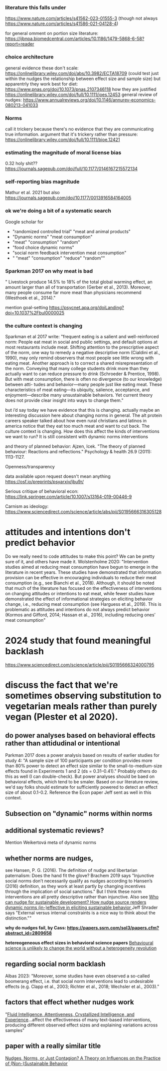### literature this falls under
https://www.nature.com/articles/s41562-023-01555-3
(though not always https://www.nature.com/articles/s41586-021-04128-4)

for general omment on portion size literature: https://ijbnpa.biomedcentral.com/articles/10.1186/1479-5868-6-58?report=reader

### choice architecture 
general evidence these don't scale: https://onlinelibrary.wiley.com/doi/abs/10.3982/ECTA18709 (could test just within the nudges the relationship between effect size and sample size)
but apparentrly they work best for diet: https://www.pnas.org/doi/10.1073/pnas.2107346118
how they are justified https://onlinelibrary.wiley.com/doi/full/10.1111/joes.12453
general review of nudges: https://www.annualreviews.org/doi/10.1146/annurev-economics-080213-041033
### Norms

call it trickery because there's no evidence that they are communicating true information. argument that it's trickery rather than pressure: https://onlinelibrary.wiley.com/doi/full/10.1111/bioe.12421

### estimating the magnitude of moral license bias
0.32 holy shit?? https://journals.sagepub.com/doi/full/10.1177/0146167215572134
### self-reporting bias magnitude
Mathur et al. 2021 but also https://journals.sagepub.com/doi/10.1177/0013916584164005
### ok we're doing a bit of a systematic search
Google scholar for 
* "randomized controlled trial" "meat and animal products"
* "Dynamic norms" "meat consumption"
*  "meat" "consumption" "random"
* "food choice dynamic norms"
* "social norm feedback intervention meat consumption"
* " "meat" "consumption" "reduce" "random""
### Sparkman 2017 on why meat is bad


" Livestock produce 14.5% to 18% of the total global warming effect, an amount larger than all of transportation (Gerber et al., 2013). Moreover, many people consume far more meat than physicians recommend (Westhoek et al., 2014)."

mention goal-setting https://psycnet.apa.org/doiLanding?doi=10.1037%2Fbul0000025

### the culture context is changing
Sparkman et al 2017 write: "frequent eating is a salient and well-reinforced norm: People eat meat in social and public settings, and default options at most restaurants include meat. Shifting attention to the prescriptive aspect of the norm, one way to remedy a negative descriptive norm (Cialdini et al., 1990), may only remind observers that most people see little wrong with eating meat. Another approach is to correct a shared misrepresentation of the norm. Conveying that many college students drink more than they actually want to can reduce pressure to drink (Schroeder & Prentice, 1998). But with meat consumption, there is often no divergence (to our knowledge) between atti- tudes and behavior—many people just like eating meat. These characteristics of meat eating—its ubiquity, salience, acceptance, and enjoyment—describe many unsustainable behaviors. Yet current theory does not provide clear insight into ways to change them."

but i’d say today we have evidence that this is changing. actually maybe an interesting discussion here about changing norms in general. The alt protein careers speaker talked about how even rural christians and latinos in america notice that they eat too much meat and want to cut back. The culture context is changing. How does this affect the kinds of interventions we want to run? It is still consistent with dynamic norms interventions


and theory of planned behavior: Ajzen, Icek. "The theory of planned behaviour: Reactions and reflections." Psychology & health 26.9 (2011): 1113-1127.

Openness/transparency

data available upon request doesn't mean anything https://osf.io/preprints/psyarxiv/jbu9r/

Serious critique of behavioral econ: https://link.springer.com/article/10.1007/s13164-019-00446-9

Carnism as ideology: https://www.sciencedirect.com/science/article/abs/pii/S0195666316305128

# attitudes and intentions don't predict behavior

Do we really need to code attitudes to make this point? We can be pretty sure of it, and others have made it. Wolstenholme	2020: "Intervention studies aimed at reducing meat consumption have begun to emerge in the literature in recent years. These studies have demonstrated that information provision can be effective in encouraging individuals to reduce their meat consumption (e.g., see Bianchi et al., 2018). Although, it should be noted that much of the literature has focused on the effectiveness of interventions on changing attitudes or intentions to eat meat, while fewer studies have demonstrated the effect of informational strategies on eliciting behavior change, i.e., reducing meat consumption (see Harguess et al., 2019). This is problematic as attitudes and intentions do not always predict behavior (Kormos and Gifford, 2014; Hassan et al., 2016), including reducing ones’ meat consumption"

# 2024 study that found meaningful backlash
https://www.sciencedirect.com/science/article/pii/S0195666324000795

# discuss the fact that we're sometimes observing substitution to vegetarian meals rather than purely vegan (PIester et al 2020).

## do power analyses based on behavioral effects rather than attidudinal or intentional

Parkman 2017 does a power analysis based on results of earlier studies for study 4: 
"A sample size of 100 participants per condition provides more than 80% power to detect an effect size similar to the small-to-medium-size effects found in Experiments 1 and 2 (ds = 0.31–0.41)." Probably others do this as well (I can double-check). But power analyses should be baed on behavioral effects, which tend to be smaler. Based on our literature review, we'd say folks should estimate for sufficiently powered to detect an effect size of about 0.1-0.2. Reference the Econ paper Jeff sent as well in this context.

## Subsection on "dynamic" norms within norms

## additional systematic reviews?
Mention Weikertová meta of dynamic norms

## whether norms are nudges, 
see Hansen, P. G. (2016). The definition of nudge and libertarian paternalism: Does the hand fit the glove? Brachem 2019 says "Injunctive social norms don’t necessarily qualify as nudges according to Hansen’s (2016) definition, as they work at least partly by changing incentives through the implication of social sanctions." But I think these norm interventions are all pretty descriptive rather than injunctive. Also see [Who can nudge for sustainable development? How nudge source renders dynamic norms (in-)effective in eliciting sustainable behavior
](10.1016/j.jclepro.2022.133246)
Jeff Shrader says "External versus internal constraints is a nice way to think about the distinction.""


**why do nudges fail, by Cass: https://papers.ssrn.com/sol3/papers.cfm?abstract_id=2809658**

**hetereogeneous effect sizes in behavioral science papers**
[Behavioural science is unlikely to change the world without a heterogeneity revolution](https://www.nature.com/articles/s41562-021-01143-3)

## regarding social norm backlash
Albas 2023: "Moreover, some studies have even observed a so-called boomerang effect, i.e. that social norm interventions lead to undesirable effects (e.g. Clapp et al., 2003; Richter et al., 2018; Wechsler et al., 2003)."

## factors that effect whether nudges work

"[Fluid Intelligence, Attentiveness, Crystallized Intelligence, and Experience](https://www.pnas.org/doi/10.1073/pnas.2306281121)...affect the effectiveness of many text-based interventions, producing different observed effect sizes and explaining variations across samples"

## paper with a really similar title
[Nudges, Norms, or Just Contagion? A Theory on Influences on the Practice of (Non-)Sustainable Behavior](https://www.mdpi.com/2071-1050/12/24/10418)
